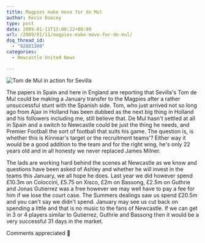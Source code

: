 ```yaml
---
title: Magpies make move for de Mul
author: Kevin Doocey
type: post
date: 2009-01-11T15:00:22+00:00
url: /2009/01/11/magpies-make-move-for-de-mul/
dsq_thread_id:
  - "92801300"
categories:
  - Newcastle United News

---
```

![Tom de Mul in action for Sevilla](http://as01.epimg.net/futbol/imagenes/2008/06/28/mas_futbol/1214634414_740215_0000000001_noticia_normal.jpg "Tom de Mul - Another Magpie behind him there")

The papers in Spain and here in England are reporting that Sevilla's Tom de Mul could be making a January transfer to the Magpies after a rather unsuccessful stunt with the Spanish side. Tom, who just arrived not so long ago from Ajax in Holland has been dubbed as the next big thing in Holland and his followers including me, still believe that. De Mul hasn't settled at all in Spain and a switch to Newcastle could be just the thing he needs, and Premier Football the sort of football that suits his game. The question is, is whether this is Kinnear's target or the recruitment teams'? Either way it would be a good addition to the team and for the right wing, he's only 22 years old and in all honesty we never replaced James Milner.

The lads are working hard behind the scenes at Newcastle as we know and questions have been asked of Ashley and whether he will invest in the teams this January, we all hope he does. Last year we did however spend £10.3m on Coloccini, £5.75 on Xisco, £2m on Bassong, £2.5m on Guthrie and Jonas Gutierrez was a free however we may well have to pay a fee for him if we lose the court case. The Summers dealings saw us spend £20.5m and you can't say we didn't spend. January may see us cut back on spending a little and that is no music to the fans of Newcastle. If we can get in 3 or 4 players similar to Gutierrez, Guthrie and Bassong then it would be a very successful 31 days in the market.

Comments appreciated 🙂
